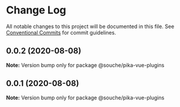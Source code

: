 # Change Log

All notable changes to this project will be documented in this file.
See [Conventional Commits](https://conventionalcommits.org) for commit guidelines.

## 0.0.2 (2020-08-08)

**Note:** Version bump only for package @souche/pika-vue-plugins





## 0.0.1 (2020-08-08)

**Note:** Version bump only for package @souche/pika-vue-plugins
